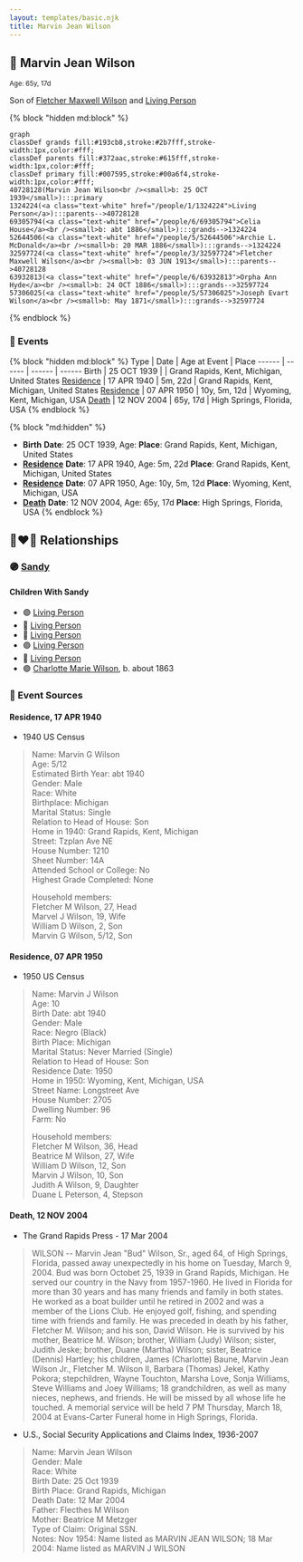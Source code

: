```yaml
---
layout: templates/basic.njk
title: Marvin Jean Wilson
---
```

## 🔵 Marvin Jean Wilson
<small>Age: 65y, 17d</small>

Son of [Fletcher Maxwell Wilson](/people/3/32597724) and [Living Person](/people/1/1324224)

{% block "hidden md:block" %}
```mermaid
graph
classDef grands fill:#193cb8,stroke:#2b7fff,stroke-width:1px,color:#fff;
classDef parents fill:#372aac,stroke:#615fff,stroke-width:1px,color:#fff;
classDef primary fill:#007595,stroke:#00a6f4,stroke-width:1px,color:#fff;
40728128(Marvin Jean Wilson<br /><small>b: 25 OCT 1939</small>):::primary
1324224(<a class="text-white" href="/people/1/1324224">Living Person</a>):::parents-->40728128
69305794(<a class="text-white" href="/people/6/69305794">Celia House</a><br /><small>b: abt 1886</small>):::grands-->1324224
52644506(<a class="text-white" href="/people/5/52644506">Archie L. McDonald</a><br /><small>b: 20 MAR 1886</small>):::grands-->1324224
32597724(<a class="text-white" href="/people/3/32597724">Fletcher Maxwell Wilson</a><br /><small>b: 03 JUN 1913</small>):::parents-->40728128
63932813(<a class="text-white" href="/people/6/63932813">Orpha Ann Hyde</a><br /><small>b: 24 OCT 1886</small>):::grands-->32597724
57306025(<a class="text-white" href="/people/5/57306025">Joseph Evart Wilson</a><br /><small>b: May 1871</small>):::grands-->32597724
```
{% endblock %}

### 📆 Events

{% block "hidden md:block" %}
Type | Date | Age at Event | Place
------ | ------ | ------ | ------
Birth | 25 OCT 1939 |  | Grand Rapids, Kent, Michigan, United States
[Residence](#event-event-0) | 17 APR 1940 | 5m, 22d | Grand Rapids, Kent, Michigan, United States
[Residence](#event-event-1) | 07 APR 1950 | 10y, 5m, 12d | Wyoming, Kent, Michigan, USA
[Death](#event-event-5) | 12 NOV 2004 | 65y, 17d | High Springs, Florida, USA
{% endblock %}

{% block "md:hidden" %}
- **Birth**
**Date**: 25 OCT 1939, Age:
**Place**: Grand Rapids, Kent, Michigan, United States
- **[Residence](#event-event-0)**
**Date**: 17 APR 1940, Age: 5m, 22d
**Place**: Grand Rapids, Kent, Michigan, United States
- **[Residence](#event-event-1)**
**Date**: 07 APR 1950, Age: 10y, 5m, 12d
**Place**: Wyoming, Kent, Michigan, USA
- **[Death](#event-event-5)**
**Date**: 12 NOV 2004, Age: 65y, 17d
**Place**: High Springs, Florida, USA
{% endblock %}

## 👩‍❤️‍👨 Relationships

### 🟣 [Sandy ](/people/3/30798033)

#### Children With Sandy
* 🟣 [Living Person](/people/4/48485755)
* 🔵 [Living Person](/people/3/34064299)
* 🔵 [Living Person](/people/6/61079996)
* 🟣 [Living Person](/people/9/9874246)
* 🔵 [Living Person](/people/3/32081354)
* 🟣 [Charlotte Marie Wilson](/people/1/13972960), b. about 1863
### 📰 Event Sources

#### <a id="event-event-0"></a> Residence, 17 APR 1940
* 1940 US Census
>   
  > Name: Marvin G Wilson  
  > Age: 5/12  
  > Estimated Birth Year: abt 1940  
  > Gender: Male  
  > Race: White  
  > Birthplace: Michigan  
  > Marital Status: Single  
  > Relation to Head of House: Son  
  > Home in 1940: Grand Rapids, Kent, Michigan  
  > Street: Tzplan Ave NE  
  > House Number: 1210  
  > Sheet Number: 14A  
  > Attended School or College: No  
  > Highest Grade Completed: None  
  >   
  > Household members:  
  > Fletcher M Wilson, 27, Head  
  > Marvel J Wilson, 19, Wife  
  > William D Wilson, 2, Son  
  > Marvin G Wilson, 5/12, Son  
  >

#### <a id="event-event-1"></a> Residence, 07 APR 1950
* 1950 US Census
>   
  > Name: Marvin J Wilson  
  > Age: 10  
  > Birth Date: abt 1940  
  > Gender: Male  
  > Race: Negro (Black)  
  > Birth Place: Michigan  
  > Marital Status: Never Married (Single)  
  > Relation to Head of House: Son  
  > Residence Date: 1950  
  > Home in 1950: Wyoming, Kent, Michigan, USA  
  > Street Name: Longstreet Ave  
  > House Number: 2705  
  > Dwelling Number: 96  
  > Farm: No  
  >   
  > Household members:  
  > Fletcher M Wilson, 36, Head  
  > Beatrice M Wilson, 27, Wife  
  > William D Wilson, 12, Son  
  > Marvin J Wilson, 10, Son  
  > Judith A Wilson, 9, Daughter  
  > Duane L Peterson, 4, Stepson  
  >

#### <a id="event-event-5"></a> Death, 12 NOV 2004
* The Grand Rapids Press  - 17 Mar 2004
>   
  > WILSON -- Marvin Jean "Bud" Wilson, Sr., aged 64, of High Springs, Florida, passed away unexpectedly in his home on Tuesday, March 9, 2004. Bud was born Octobet 25, 1939 in Grand Rapids, Michigan. He served our country in the Navy from 1957-1960. He lived in Florida for more than 30 years and has many friends and family in both states. He worked as a boat builder until he retired in 2002 and was a member of the Lions Club. He enjoyed golf, fishing, and spending time with friends and family. He was preceded in death by his father, Fletcher M. Wilson; and his son, David Wilson. He is survived by his mother, Beatrice M. Wilson; brother, William (Judy) Wilson; sister, Judith Jeske; brother, Duane (Martha) Wilson; sister, Beatrice (Dennis) Hartley; his children, James (Charlotte) Baune, Marvin Jean Wilson Jr., Fletcher M. Wilson II, Barbara (Thomas) Jekel, Kathy Pokora; stepchildren, Wayne Touchton, Marsha Love, Sonja Williams, Steve Williams and Joey Williams; 18 grandchildren, as well as many nieces, nephews, and friends. He will be missed by all whose life he touched. A memorial service will be held 7 PM Thursday, March 18, 2004 at Evans-Carter Funeral home in High Springs, Florida.
* U.S., Social Security Applications and Claims Index, 1936-2007
>   
  > Name: Marvin Jean Wilson  
  > Gender: Male  
  > Race: White  
  > Birth Date: 25 Oct 1939  
  > Birth Place: Grand Rapids, Michigan  
  > Death Date: 12 Mar 2004  
  > Father: Flecthes M Wilson  
  > Mother: Beatrice M Metzger  
  > Type of Claim: Original SSN.  
  > Notes: Nov 1954: Name listed as MARVIN JEAN WILSON; 18 Mar 2004: Name listed as MARVIN J WILSON
